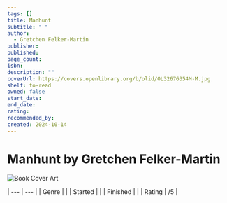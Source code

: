 ```yaml
---
tags: []
title: Manhunt
subtitle: " "
author:
  - Gretchen Felker-Martin
publisher: 
published: 
page_count: 
isbn: 
description: ""
coverUrl: https://covers.openlibrary.org/b/olid/OL32676354M-M.jpg
shelf: to-read
owned: false
start_date: 
end_date: 
rating: 
recommended_by: 
created: 2024-10-14
---
```


# Manhunt by Gretchen Felker-Martin

![Book Cover Art](https://covers.openlibrary.org/b/olid/OL32676354M-M.jpg)


| --- | --- |
| Genre |  |
| Started |  |
| Finished |  |
| Rating | /5 |


